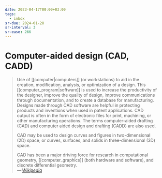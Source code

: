 ```yaml
---
date: 2023-04-17T00:00+03:00
tags:
  - inbox
sr-due: 2024-01-28
sr-interval: 3
sr-ease: 266
---
```


# Computer-aided design (CAD, CADD)

> Use of [[computer|computers]] (or workstations) to aid in the creation,
> modification, analysis, or optimization of a design. This
> [[computer_program|software]] is used to increase the productivity of the
> designer, improve the quality of design, improve communications through
> documentation, and to create a database for manufacturing. Designs made
> through CAD software are helpful in protecting products and inventions when
> used in patent applications. CAD output is often in the form of electronic
> files for print, machining, or other manufacturing operations. The terms
> computer-aided drafting (CAD) and computer aided design and drafting (CADD)
> are also used.
>
> CAD may be used to design curves and figures in two-dimensional (2D) space; or
> curves, surfaces, and solids in three-dimensional (3D) space.
>
> CAD has been a major driving force for research in computational geometry,
> [[computer_graphics]] (both hardware and software), and discrete differential
> geometry.\
> — <cite>[Wikipedia](https://en.wikipedia.org/wiki/Computer-aided_design)</cite>

